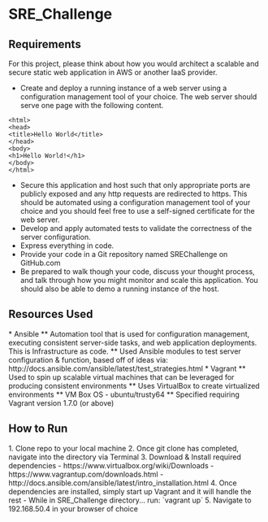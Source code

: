 <h1>SRE_Challenge</h1>

<h2>Requirements</h2>
For this project, please think about how you would architect a scalable and secure static web application in AWS or another IaaS provider.

* Create and deploy a running instance of a web server using a configuration management tool of your choice. The web server should serve one page with the following content.

```
<html>
<head>
<title>Hello World</title>
</head>
<body>
<h1>Hello World!</h1>
</body>
</html>
```

* Secure this application and host such that only appropriate ports are publicly exposed and any http requests are redirected to https. This should be automated using a configuration management tool of your choice and you should feel free to use a self-signed certificate for the web server.
* Develop and apply automated tests to validate the correctness of the server configuration.
* Express everything in code.
* Provide your code in a Git repository named SREChallenge on GitHub.com
* Be prepared to walk though your code, discuss your thought process, and talk through how you might monitor and scale this application. You should also be able to demo a running instance of the host.

<h2>Resources Used</h2>
* Ansible
** Automation tool that is used for configuration management, executing consistent server-side tasks, and web application deployments. This is Infrastructure as code.
** Used Ansible modules to test server configuration & function, based off of ideas via: http://docs.ansible.com/ansible/latest/test_strategies.html 
* Vagrant
** Used to spin up scalable virtual machines that can be leveraged for producing consistent environments
** Uses VirtualBox to create virtualized environments
** VM Box OS - ubuntu/trusty64
** Specified requiring Vagrant version 1.7.0 (or above)

<h2>How to Run</h2>
1. Clone repo to your local machine
2. Once git clone has completed, navigate into the directory via Terminal
3. Download & Install required dependencies
- https://www.virtualbox.org/wiki/Downloads
- https://www.vagrantup.com/downloads.html
- http://docs.ansible.com/ansible/latest/intro_installation.html
4. Once dependencies are installed, simply start up Vagrant and it will handle the rest
- While in SRE_Challenge directory... run: `vagrant up`
5. Navigate to 192.168.50.4 in your browser of choice
